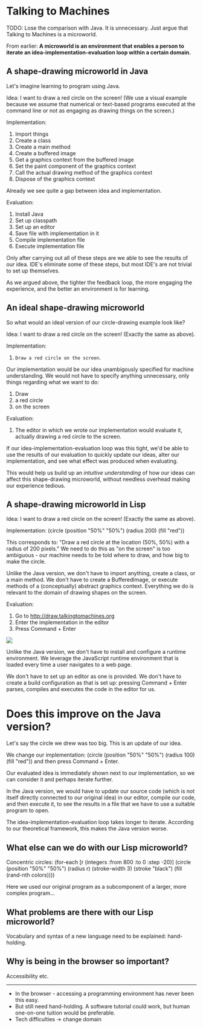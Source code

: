 # Talking to Machines

TODO: Lose the comparison with Java. It is unnecessary. Just argue that Talking to Machines is a microworld.

From earlier:
**A microworld is an environment that enables a person to iterate an idea-implementation-evaluation loop within a certain domain.**

## A shape-drawing microworld in Java

Let's imagine learning to program using Java.

Idea: I want to draw a red circle on the screen! (We use a visual example because we assume that numerical or text-based programs executed at the command line or not as engaging as drawing things on the screen.)

Implementation:
1. Import things
2. Create a class
3. Create a main method
4. Create a buffered image
5. Get a graphics context from the buffered image
6. Set the paint component of the graphics context
7. Call the actual drawing method of the graphics context
8. Dispose of the graphics context

Already we see quite a gap between idea and implementation.

Evaluation:
1. Install Java
2. Set up classpath
3. Set up an editor
4. Save file with implementation in it
5. Compile implementation file
6. Execute implementation file

Only after carrying out all of these steps are we able to see the results of our idea. IDE's eliminate some of these steps, but most IDE's are not trivial to set up themselves. 

As we argued above, the tighter the feedback loop, the more engaging the experience, and the better an environment is for learning.

## An ideal shape-drawing microworld

So what would an ideal version of our circle-drawing example look like?

Idea: I want to draw a red circle on the screen! (Exactly the same as above).

Implementation: 
1. `Draw a red circle on the screen`.

Our implementation would be our idea unambigously specified for machine understanding. We would not have to specify anything unnecessary, only things regarding what we want to do:
1. Draw
2. a red circle
3. on the screen

Evaluation:
1. The editor in which we wrote our implementation would evaluate it, actually drawing a red circle to the screen.

If our idea-implementation-evaluation loop was this tight, we'd be able to use the results of our evaluation to quickly update our ideas, alter our implementation, and see what effect was produced when evaluating.

This would help us build up an *intuitive understanding* of how our ideas can affect this shape-drawing microworld, without needless overhead making our experience tedious.

## A shape-drawing microworld in Lisp

Idea: I want to draw a red circle on the screen! (Exactly the same as above).

Implementation:
(circle
  (position "50%" "50%")
  (radius 200)
  (fill "red"))

This corresponds to: "Draw a red circle at the location (50%, 50%) with a radius of 200 pixels." We need to do this as "on the screen" is too ambiguous - our machine needs to be told where to draw, and how big to make the circle.

Unlike the Java version, we don't have to import anything, create a class, or a main method. We don't have to create a BufferedImage, or execute methods of a (conceptually) abstract graphics context. Everything we do is relevant to the domain of drawing shapes on the screen.

Evaluation:
1. Go to http://draw.talkingtomachines.org
2. Enter the implementation in the editor
3. Press Command + Enter

![][image-1]

Unlike the Java version, we don't have to install and configure a runtime environment. We leverage the JavaScript runtime environment that is loaded every time a user navigates to a web page.

We don't have to set up an editor as one is provided. We don't have to create a build configuration as that is set up: pressing Command + Enter parses, compiles and executes the code in the editor for us.

# Does this improve on the Java version?

Let's say the circle we drew was too big. This is an update of our idea.

We change our implementation: 
(circle
  (position "50%" "50%")
  (radius 100)
  (fill "red"))
and then press Command + Enter. 

Our evaluated idea is immediately shown next to our implementation, so we can consider it and perhaps iterate further.

In the Java version, we would have to update our source code (which is not itself directly connected to our original idea) in our editor, compile our code, and then execute it, to see the results in a file that we have to use a suitable program to open.

The idea-implementation-evaluation loop takes longer to iterate. According to our theoretical framework, this makes the Java version worse.

## What else can we do with our Lisp microworld?

Concentric circles:
(for-each \[r (integers :from 800 :to 0 :step -20)\]
  (circle
(position "50%" "50%")
(radius r)
(stroke-width 3)
(stroke "black")
(fill (rand-nth colors))))

Here we used our original program as a subcomponent of a larger, more complex program...

## What problems are there with our Lisp microworld?

Vocabulary and syntax of a new language need to be explained: hand-holding.

## Why is being in the browser so important?

Accessibility etc.

---- -------------
* In the browser - accessing a programming environment has never been this easy.
* But still need hand-holding. A software tutorial could work, but human one-on-one tuition would be preferable.
* Tech difficulties -\> change domain

[image-1]:	/img/ttmachines.png